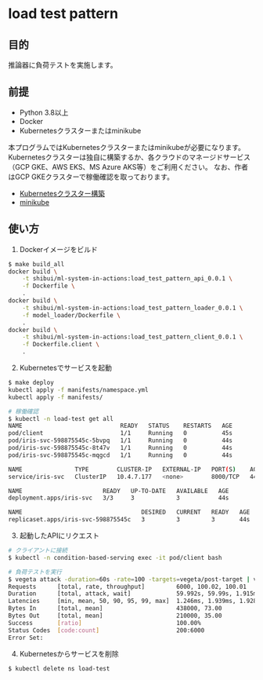 # load test pattern

## 目的

推論器に負荷テストを実施します。

## 前提

- Python 3.8以上
- Docker
- Kubernetesクラスターまたはminikube

本プログラムではKubernetesクラスターまたはminikubeが必要になります。
Kubernetesクラスターは独自に構築するか、各クラウドのマネージドサービス（GCP GKE、AWS EKS、MS Azure AKS等）をご利用ください。
なお、作者はGCP GKEクラスターで稼働確認を取っております。

- [Kubernetesクラスター構築](https://kubernetes.io/ja/docs/setup/)
- [minikube](https://kubernetes.io/ja/docs/setup/learning-environment/minikube/)


## 使い方

1. Dockerイメージをビルド

```sh
$ make build_all
docker build \
    -t shibui/ml-system-in-actions:load_test_pattern_api_0.0.1 \
    -f Dockerfile \
    .
docker build \
	-t shibui/ml-system-in-actions:load_test_pattern_loader_0.0.1 \
	-f model_loader/Dockerfile \
	.
docker build \
	-t shibui/ml-system-in-actions:load_test_pattern_client_0.0.1 \
	-f Dockerfile.client \
	.
```

2. Kubernetesでサービスを起動

```sh
$ make deploy
kubectl apply -f manifests/namespace.yml
kubectl apply -f manifests/

# 稼働確認
$ kubectl -n load-test get all
NAME                            READY   STATUS    RESTARTS   AGE
pod/client                      1/1     Running   0          45s
pod/iris-svc-598875545c-5bvpq   1/1     Running   0          44s
pod/iris-svc-598875545c-8t47v   1/1     Running   0          44s
pod/iris-svc-598875545c-mqgcd   1/1     Running   0          44s

NAME               TYPE        CLUSTER-IP   EXTERNAL-IP   PORT(S)    AGE
service/iris-svc   ClusterIP   10.4.7.177   <none>        8000/TCP   44s

NAME                       READY   UP-TO-DATE   AVAILABLE   AGE
deployment.apps/iris-svc   3/3     3            3           44s

NAME                                  DESIRED   CURRENT   READY   AGE
replicaset.apps/iris-svc-598875545c   3         3         3       44s
```

3. 起動したAPIにリクエスト

```sh
# クライアントに接続
$ kubectl -n condition-based-serving exec -it pod/client bash

# 負荷テストを実行
$ vegeta attack -duration=60s -rate=100 -targets=vegeta/post-target | vegeta report -type=text
Requests      [total, rate, throughput]         6000, 100.02, 100.01
Duration      [total, attack, wait]             59.992s, 59.99s, 1.915ms
Latencies     [min, mean, 50, 90, 95, 99, max]  1.246ms, 1.939ms, 1.928ms, 2.182ms, 2.279ms, 2.72ms, 23.222ms
Bytes In      [total, mean]                     438000, 73.00
Bytes Out     [total, mean]                     210000, 35.00
Success       [ratio]                           100.00%
Status Codes  [code:count]                      200:6000
Error Set:
```

4. Kubernetesからサービスを削除

```sh
$ kubectl delete ns load-test
```
